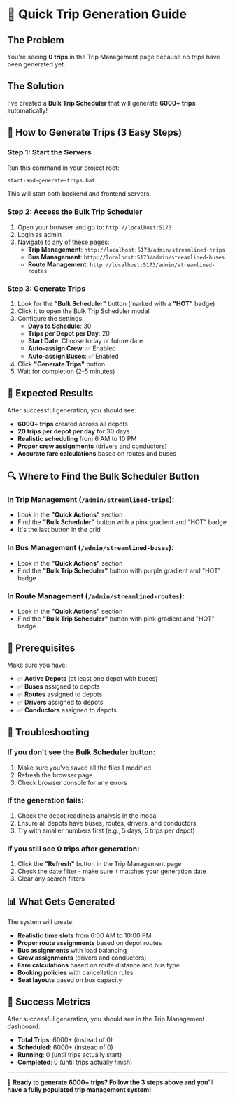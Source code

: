 # 🚀 Quick Trip Generation Guide

## The Problem
You're seeing **0 trips** in the Trip Management page because no trips have been generated yet.

## The Solution
I've created a **Bulk Trip Scheduler** that will generate **6000+ trips** automatically!

## 🎯 How to Generate Trips (3 Easy Steps)

### Step 1: Start the Servers
Run this command in your project root:
```bash
start-and-generate-trips.bat
```
This will start both backend and frontend servers.

### Step 2: Access the Bulk Trip Scheduler
1. Open your browser and go to: `http://localhost:5173`
2. Login as admin
3. Navigate to any of these pages:
   - **Trip Management**: `http://localhost:5173/admin/streamlined-trips`
   - **Bus Management**: `http://localhost:5173/admin/streamlined-buses` 
   - **Route Management**: `http://localhost:5173/admin/streamlined-routes`

### Step 3: Generate Trips
1. Look for the **"Bulk Scheduler"** button (marked with a **"HOT"** badge)
2. Click it to open the Bulk Trip Scheduler modal
3. Configure the settings:
   - **Days to Schedule**: 30
   - **Trips per Depot per Day**: 20
   - **Start Date**: Choose today or future date
   - **Auto-assign Crew**: ✅ Enabled
   - **Auto-assign Buses**: ✅ Enabled
4. Click **"Generate Trips"** button
5. Wait for completion (2-5 minutes)

## 🎉 Expected Results

After successful generation, you should see:
- **6000+ trips** created across all depots
- **20 trips per depot per day** for 30 days
- **Realistic scheduling** from 6 AM to 10 PM
- **Proper crew assignments** (drivers and conductors)
- **Accurate fare calculations** based on routes and buses

## 🔍 Where to Find the Bulk Scheduler Button

### In Trip Management (`/admin/streamlined-trips`):
- Look in the **"Quick Actions"** section
- Find the **"Bulk Scheduler"** button with a pink gradient and "HOT" badge
- It's the last button in the grid

### In Bus Management (`/admin/streamlined-buses`):
- Look in the **"Quick Actions"** section  
- Find the **"Bulk Trip Scheduler"** button with purple gradient and "HOT" badge

### In Route Management (`/admin/streamlined-routes`):
- Look in the **"Quick Actions"** section
- Find the **"Bulk Trip Scheduler"** button with pink gradient and "HOT" badge

## 🚨 Prerequisites

Make sure you have:
- ✅ **Active Depots** (at least one depot with buses)
- ✅ **Buses** assigned to depots
- ✅ **Routes** assigned to depots  
- ✅ **Drivers** assigned to depots
- ✅ **Conductors** assigned to depots

## 🔧 Troubleshooting

### If you don't see the Bulk Scheduler button:
1. Make sure you've saved all the files I modified
2. Refresh the browser page
3. Check browser console for any errors

### If the generation fails:
1. Check the depot readiness analysis in the modal
2. Ensure all depots have buses, routes, drivers, and conductors
3. Try with smaller numbers first (e.g., 5 days, 5 trips per depot)

### If you still see 0 trips after generation:
1. Click the **"Refresh"** button in the Trip Management page
2. Check the date filter - make sure it matches your generation date
3. Clear any search filters

## 📊 What Gets Generated

The system will create:
- **Realistic time slots** from 6:00 AM to 10:00 PM
- **Proper route assignments** based on depot routes
- **Bus assignments** with load balancing
- **Crew assignments** (drivers and conductors)
- **Fare calculations** based on route distance and bus type
- **Booking policies** with cancellation rules
- **Seat layouts** based on bus capacity

## 🎯 Success Metrics

After successful generation, you should see in the Trip Management dashboard:
- **Total Trips**: 6000+ (instead of 0)
- **Scheduled**: 6000+ (instead of 0)  
- **Running**: 0 (until trips actually start)
- **Completed**: 0 (until trips actually finish)

---

**🚀 Ready to generate 6000+ trips? Follow the 3 steps above and you'll have a fully populated trip management system!**
